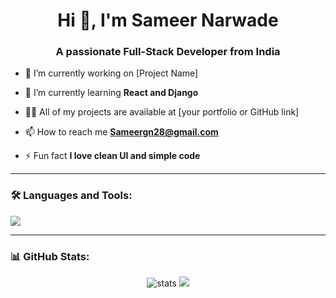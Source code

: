 <h1 align="center">Hi 👋, I'm Sameer Narwade</h1>
<h3 align="center">A passionate Full-Stack Developer from India</h3>

- 🔭 I’m currently working on [Project Name]

- 🌱 I’m currently learning **React and Django**

- 👨‍💻 All of my projects are available at [your portfolio or GitHub link]

- 📫 How to reach me **Sameergn28@gmail.com**

- ⚡ Fun fact **I love clean UI and simple code**

---

### 🛠️ Languages and Tools:
<p>
  <img src="https://skillicons.dev/icons?i=html,css,js,bootstrap,git,github,vscode,react,nodejs" />
</p>

---

### 📊 GitHub Stats:
<p align="center">
  <img src="https://github-readme-stats.vercel.app/api?username=Sameer200309&show_icons=true&theme=radical" alt="stats" />
  <img src="https://github-readme-stats.vercel.app/api/top-langs/?username=Sameer200309&layout=compact&theme=radical" />
</p>
